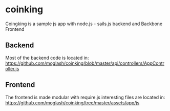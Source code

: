 coinking
========

Coingking is a sample js app with node.js - sails.js backend and Backbone Frontend

Backend
------
Most of the backend code is located in: https://github.com/moglash/coinking/blob/master/api/controllers/AppController.js

Frontend
-----
The frontend is made modular with require.js interesting files are located in:
https://github.com/moglash/coinking/tree/master/assets/app/js
